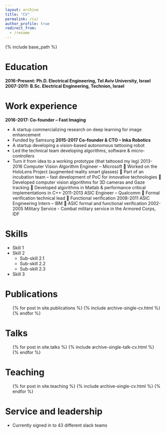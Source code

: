 ```yaml
---
layout: archive
title: "CV"
permalink: /cv/
author_profile: true
redirect_from:
  - /resume
---
```


{% include base_path %}

Education
======
**2016-Present: Ph.D. Electrical Engineering, Tel Aviv University, Israel**
**2007-2011: B.Sc. Electrical Engineering, Technion, Israel**

Work experience
======
**2016-2017: Co-founder – Fast Imaging**
* A startup commercializing research on deep learning for image enhancement
* Funded by Samsung
**2015-2017 Co-founder & CTO – Inka Robotics**
* A startup developing a vision-based autonomous tattooing robot
* Led the technical team developing algorithms, software & micro-controllers
* Turn it from idea to a working prototype (that tattooed my leg)
2013-2016 Computer Vision Algorithm Engineer – Microsoft
 Worked on the HoloLens Project (augmented reality smart glasses)
 Part of an incubation team – fast development of PoC for innovative technologies
 Developed computer vision algorithms for 3D cameras and Gaze tracking
 Developed algorithms in Matlab & performance critical implementations in C++
2011-2013 ASIC Engineer – Qualcomm
 Formal verification technical lead
 Functional verification
2008-2011 ASIC Engineering Intern – IBM
 ASIC formal and functional verification
2002-2005 Military Service - Combat military service in the Armored Corps, IDF
  
Skills
======
* Skill 1
* Skill 2
  * Sub-skill 2.1
  * Sub-skill 2.2
  * Sub-skill 2.3
* Skill 3

Publications
======
  <ul>{% for post in site.publications %}
    {% include archive-single-cv.html %}
  {% endfor %}</ul>
  
Talks
======
  <ul>{% for post in site.talks %}
    {% include archive-single-talk-cv.html %}
  {% endfor %}</ul>
  
Teaching
======
  <ul>{% for post in site.teaching %}
    {% include archive-single-cv.html %}
  {% endfor %}</ul>
  
Service and leadership
======
* Currently signed in to 43 different slack teams
